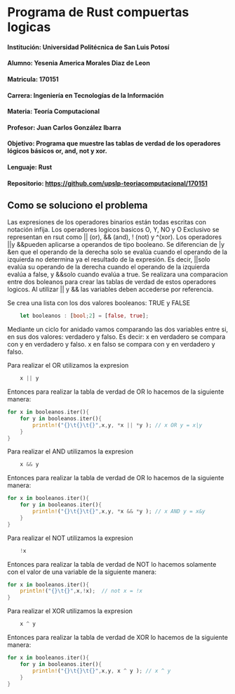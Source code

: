 # Programa de Rust compuertas logicas
#### Institución: Universidad Politécnica de San Luis Potosí
#### Alumno: Yesenia America Morales Diaz de Leon
#### Matricula: 170151
#### Carrera: Ingeniería en Tecnologías de la Información
#### Materia: Teoría Computacional
#### Profesor: Juan Carlos González Ibarra
#### Objetivo: Programa que muestre las tablas de verdad de los operadores lógicos básicos or, and, not y xor.
#### Lenguaje: Rust
#### Repositorio: https://github.com/upslp-teoriacomputacional/170151

## Como se soluciono el problema 
Las expresiones de los operadores binarios están todas escritas con notación infija. Los operadores logicos basicos O, Y, NO y O Exclusivo se representan en rsut como || (or), && (and), ! (not) y ^(xor). Los operadores ||y &&pueden aplicarse a operandos de tipo booleano. Se diferencian de |y &en que el operando de la derecha solo se evalúa cuando el operando de la izquierda no determina ya el resultado de la expresión. Es decir, ||solo evalúa su operando de la derecha cuando el operando de la izquierda evalúa a false, y &&solo cuando evalúa a true.
Se realizara una comparacion entre dos boleanos para crear las tablas de verdad de estos operadores logicos.
Al utilizar || y && las variables deben accederse por referencia.

Se crea una lista con los dos valores booleanos: TRUE y FALSE
```rust
    let booleanos : [bool;2] = [false, true];
```

Mediante un ciclo for anidado vamos comparando las dos variables entre si, en sus dos valores: verdadero y falso.
Es decir:
x en verdadero se compara con y en verdadero y falso.
x en falso se compara con y en verdadero y falso.

Para realizar el OR utilizamos la expresion
```rust
    x || y
```

Entonces para realizar la tabla de verdad de OR lo hacemos de la siguiente manera:

```rust
for x in booleanos.iter(){
    for y in booleanos.iter(){
        println!("{}\t{}\t{}",x,y, *x || *y ); // x OR y = x|y
    }
}
```
Para realizar el AND utilizamos la expresion
```rust
    x && y
```

Entonces para realizar la tabla de verdad de OR lo hacemos de la siguiente manera:

```rust
for x in booleanos.iter(){
    for y in booleanos.iter(){
        println!("{}\t{}\t{}",x,y, *x && *y ); // x AND y = x&y
    }
}
```
Para realizar el NOT utilizamos la expresion
```rust
    !x
```
Entonces para realizar la tabla de verdad de NOT lo hacemos solamente con el valor de una variable de la siguiente manera:

```rust
for x in booleanos.iter(){
    println!("{}\t{}",x,!x);  // not x = !x
}
```

Para realizar el XOR utilizamos la expresion
```rust
    x ^ y
```

Entonces para realizar la tabla de verdad de XOR lo hacemos de la siguiente manera:

```rust
for x in booleanos.iter(){
    for y in booleanos.iter(){
        println!("{}\t{}\t{}",x,y, x ^ y ); // x ^ y 
    }
}
```